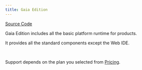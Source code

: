 ```yaml
---
title: Gaia Edition
---
```


<div class="product-tag"><a href="https://github.com/codbex/codbex-gaia" target="_blank" class="product-link">Source Code</a></div>

Gaia Edition includes all the basic platform runtime for products.

It provides all the standard components except the Web IDE.

<br>

Support depends on the plan you selected from <a href="https://www.codbex.com/pricing/">Pricing</a>.

